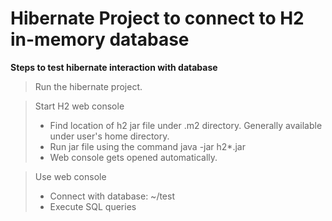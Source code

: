 # Hibernate Project to connect to H2 in-memory database

**Steps to test hibernate interaction with database**

> Run the hibernate project.

> Start H2 web console
>- Find location of h2 jar file under .m2 directory. Generally available under user's home directory.
>- Run jar file using the command java -jar h2*.jar
>- Web console gets opened automatically.

> Use web console 
>- Connect with database: ~/test
>- Execute SQL queries